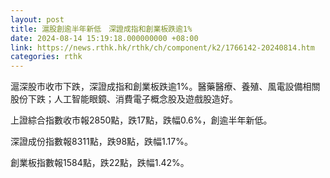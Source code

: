 ```yaml
---
layout: post
title: 滬股創逾半年新低　深證成指和創業板跌逾1%
date: 2024-08-14 15:19:18.000000000 +08:00
link: https://news.rthk.hk/rthk/ch/component/k2/1766142-20240814.htm
categories: rthk
---
```


滬深股市收市下跌，深證成指和創業板跌逾1%。醫藥醫療、養殖、風電設備相關股份下跌；人工智能眼鏡、消費電子概念股及遊戲股造好。

上證綜合指數收市報2850點，跌17點，跌幅0.6%，創逾半年新低。

深證成份指數報8311點，跌98點，跌幅1.17%。

創業板指數報1584點，跌22點，跌幅1.42%。
